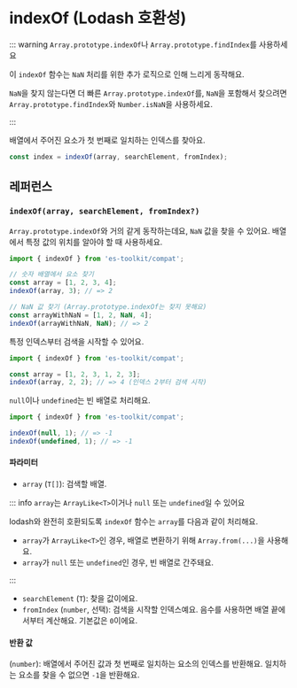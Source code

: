 # indexOf (Lodash 호환성)

::: warning `Array.prototype.indexOf`나 `Array.prototype.findIndex`를 사용하세요

이 `indexOf` 함수는 `NaN` 처리를 위한 추가 로직으로 인해 느리게 동작해요.

`NaN`을 찾지 않는다면 더 빠른 `Array.prototype.indexOf`를, `NaN`을 포함해서 찾으려면 `Array.prototype.findIndex`와 `Number.isNaN`을 사용하세요.

:::

배열에서 주어진 요소가 첫 번째로 일치하는 인덱스를 찾아요.

```typescript
const index = indexOf(array, searchElement, fromIndex);
```

## 레퍼런스

### `indexOf(array, searchElement, fromIndex?)`

`Array.prototype.indexOf`와 거의 같게 동작하는데요, `NaN` 값을 찾을 수 있어요. 배열에서 특정 값의 위치를 알아야 할 때 사용하세요.

```typescript
import { indexOf } from 'es-toolkit/compat';

// 숫자 배열에서 요소 찾기
const array = [1, 2, 3, 4];
indexOf(array, 3); // => 2

// NaN 값 찾기 (Array.prototype.indexOf는 찾지 못해요)
const arrayWithNaN = [1, 2, NaN, 4];
indexOf(arrayWithNaN, NaN); // => 2
```

특정 인덱스부터 검색을 시작할 수 있어요.

```typescript
import { indexOf } from 'es-toolkit/compat';

const array = [1, 2, 3, 1, 2, 3];
indexOf(array, 2, 2); // => 4 (인덱스 2부터 검색 시작)
```

`null`이나 `undefined`는 빈 배열로 처리해요.

```typescript
import { indexOf } from 'es-toolkit/compat';

indexOf(null, 1); // => -1
indexOf(undefined, 1); // => -1
```

#### 파라미터

- `array` (`T[]`): 검색할 배열.

::: info `array`는 `ArrayLike<T>`이거나 `null` 또는 `undefined`일 수 있어요

lodash와 완전히 호환되도록 `indexOf` 함수는 `array`를 다음과 같이 처리해요.

- `array`가 `ArrayLike<T>`인 경우, 배열로 변환하기 위해 `Array.from(...)`을 사용해요.
- `array`가 `null` 또는 `undefined`인 경우, 빈 배열로 간주돼요.

:::

- `searchElement` (`T`): 찾을 값이에요.
- `fromIndex` (`number`, 선택): 검색을 시작할 인덱스예요. 음수를 사용하면 배열 끝에서부터 계산해요. 기본값은 `0`이에요.

#### 반환 값

(`number`): 배열에서 주어진 값과 첫 번째로 일치하는 요소의 인덱스를 반환해요. 일치하는 요소를 찾을 수 없으면 `-1`을 반환해요.
